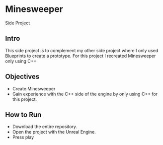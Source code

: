 # Minesweeper
 Side Project
 
## Intro
This side project is to complement my other side project where I only used Blueprints to create a prototype. For this project I recreated Minesweeper only using C++

## Objectives
 - Create Minesweeper
 - Gain experience with the C++ side of the engine by only using C++ for this project.

## How to Run
- Download the entire repository.
- Open the project with the Unreal Engine.
- Press play
